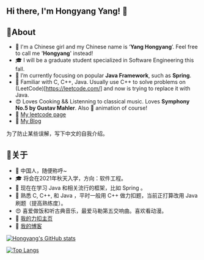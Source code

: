 ## Hi there, I'm Hongyang Yang! 👋

<!--

Here are some ideas to get you started:

- 🔭 I’m currently working on ...
- 🌱 I’m currently learning ...
- 👯 I’m looking to collaborate on ...
- 🤔 I’m looking for help with ...
- 💬 Ask me about ...
- 📫 How to reach me: ...
- 😄 Pronouns: ...
- ⚡ Fun fact: ...d
-->
## 🚀About
* 👩 I'm a Chinese girl and my Chinese name is ‘**Yang Hongyang**’. Feel free to call me '**Hongyang**' instead!
* 🎓 I will be a graduate student specialized in Software Engineering this fall.
* 👀 I’m currently focusing on popular **Java Framework**, such as **Spring**.
* 🌱 Familiar with C, C++, Java. Usually use C++ to solve problems on (LeetCode)[https://leetcode.com/] and now is trying to replace it with Java.
* 😍 Loves Cooking && Listenning to classical music. Loves **Symphony No.5 by Gustav Mahler**. Also 💖 animation of course!
* 📒 [My leetcode page](https://leetcode-cn.com/u/xian-yu-zhi-wang/)
* 📓 [My Blog](https://yanghongyang.github.io/)

为了防止某些误解，写下中文的自我介绍。

## 🚀关于
* 👩 中国人，随便称呼~ 
* 🎓 将会在2021年秋天入学，方向：软件工程。
* 👀 现在在学习 Java 和相关流行的框架，比如 Spring 。
* 🌱 熟悉 C, C++, 和 Java ，平时一般用 C++ 做力扣题，当前正打算改用 Java 刷题（提高熟练度）。
* 😍 喜爱做饭和听古典音乐，最爱马勒第五交响曲。喜欢看动漫。
* 📒 [我的力扣主页](https://leetcode-cn.com/u/xian-yu-zhi-wang/)
* 📓 [我的博客](https://yanghongyang.github.io/)

[![Hongyang's GitHub stats](https://github-readme-stats.vercel.app/api?username=yanghongyang&count_private=true&show_icons=true)](https://github.com/anuraghazra/github-readme-stats)

[![Top Langs](https://github-readme-stats.vercel.app/api/top-langs/?username=yanghongyang&layout=compact)](https://github.com/anuraghazra/github-readme-stats)
